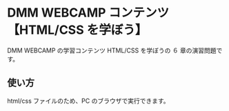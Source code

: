 # DMM WEBCAMP コンテンツ【HTML/CSS を学ぼう】

DMM WEBCAMP の学習コンテンツ HTML/CSS を学ぼうの ６ 章の演習問題です。

## 使い方

html/css ファイルのため、PC のブラウザで実行できます。
